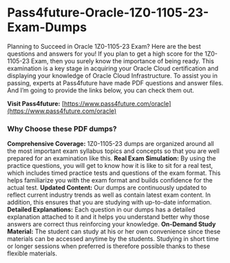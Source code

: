 # Pass4future-Oracle-1Z0-1105-23-Exam-Dumps

Planning to Succeed in Oracle 1Z0-1105-23 Exam? Here are the best questions and answers for you!
If you plan to get a high score for the 1Z0-1105-23 Exam, then you surely know the importance of being ready. This examination is a key stage in acquiring your Oracle Cloud certification and displaying your knowledge of Oracle Cloud Infrastructure. To assist you in passing, experts at Pass4future have made PDF questions and answer files. And I’m going to provide the links below, you can check them out.

**Visit Pass4future:** [https://www.pass4future.com/oracle](https://www.pass4future.com/oracle)

### **Why Choose these PDF dumps?**
**Comprehensive Coverage:** 1Z0-1105-23 dumps are organized around all the most important exam syllabus topics and concepts so that you are well prepared for an examination like this.
**Real Exam Simulation:** By using the practice questions, you will get to know how it is like to sit for a real test, which includes timed practice tests and questions of the exam format. This helps familiarize you with the exam format and builds confidence for the actual test.
**Updated Content:** Our dumps are continuously updated to reflect current industry trends as well as contain latest exam content. In addition, this ensures that you are studying with up-to-date information.
**Detailed Explanations:** Each question in our dumps has a detailed explanation attached to it and it helps you understand better why those answers are correct thus reinforcing your knowledge.
**On-Demand Study Material:** The student can study at his or her own convenience since these materials can be accessed anytime by the students. Studying in short time or longer sessions when preferred is therefore possible thanks to these flexible materials.
